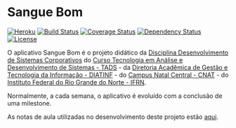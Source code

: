 Sangue Bom
=====
[![Heroku](http://heroku-badge.herokuapp.com/?app=contar&root=index.jsf)](https://saanguebom.herokuapp.com)
[![Build Status](https://travis-ci.org/wandesonpaiva/sanguebom.svg?branch=master)](https://travis-ci.org/wandesonpaiva/sanguebom)
[![Coverage Status](https://coveralls.io/repos/github/wandesonpaiva/conta/badge.svg?branch=master)](https://coveralls.io/github/wandesonpaiva/sanguebom?branch=master)
[![Dependency Status](https://www.versioneye.com/user/projects/57f3e860886dd1004644824a/badge.svg?style=flat)](https://www.versioneye.com/user/projects/57f3e860886dd1004644824a)
[![License](http://img.shields.io/:license-apache-blue.svg)](http://www.apache.org/licenses/LICENSE-2.0.html)

O aplicativo Sangue Bom é o projeto didático da [Disciplina Desenvolvimento de Sistemas Corporativos](http://diatinf.ifrn.edu.br/lib/exe/fetch.php?media=cursos:superiores:tads:curso2012:ementas:05_desenvolvimento_de_sistemas_coorporativos.pdf) do [Curso Tecnologia em Análise e Desenvolvimento de Sistemas - TADS](http://diatinf.ifrn.edu.br/doku.php?id=cursos:superiores:tads:start) - da [Diretoria Acadêmica de Gestão e Tecnologia da Informação - DIATINF](http://diatinf.ifrn.edu.br) - do [Campus Natal Central - CNAT](http://portal.ifrn.edu.br/campus/natalcentral) - do [Instituto Federal do Rio Grande do Norte - IFRN](http://portal.ifrn.edu.br/).

Normalmente, a cada semana, o aplicativo é evoluído com a conclusão de uma milestone.

As notas de aula utilizadas no desenvolvimento deste projeto estão [aqui](https://docente.ifrn.edu.br/marcelofernandes/disciplinas/desenvolvimento-de-sistemas-corporativos-dsc).